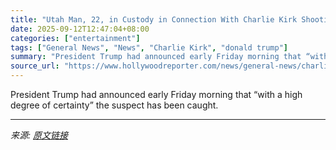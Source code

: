 ```yaml
---
title: "Utah Man, 22, in Custody in Connection With Charlie Kirk Shooting"
date: 2025-09-12T12:47:04+08:00
categories: ["entertainment"]
tags: ["General News", "News", "Charlie Kirk", "donald trump"]
summary: "President Trump had announced early Friday morning that “with a high degree of certainty” the suspect has been caught."
source_url: "https://www.hollywoodreporter.com/news/general-news/charlie-kirk-killing-suspect-caught-1236369173/"
---
```


President Trump had announced early Friday morning that “with a high degree of certainty” the suspect has been caught.

---

*来源: [原文链接](https://www.hollywoodreporter.com/news/general-news/charlie-kirk-killing-suspect-caught-1236369173/)*
